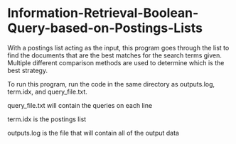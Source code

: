 # Information-Retrieval-Boolean-Query-based-on-Postings-Lists
With a postings list acting as the input, this program goes through the list to find the documents that are the best matches for the search terms given. Multiple different comparison methods are used to determine which is the best strategy.

To run this program, run the code in the same directory as outputs.log, term.idx, and query_file.txt. 

query_file.txt will contain the queries on each line

term.idx is the postings list

outputs.log is the file that will contain all of the output data
